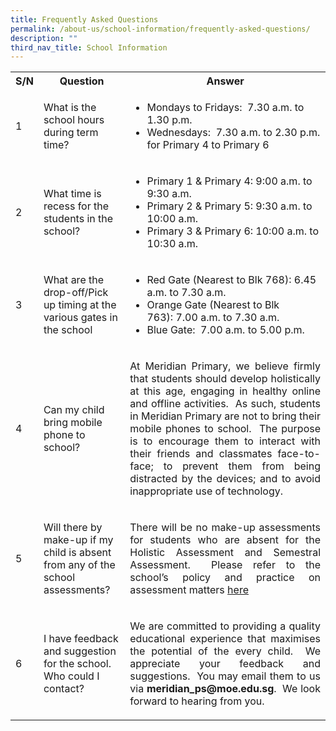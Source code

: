 ```yaml
---
title: Frequently Asked Questions
permalink: /about-us/school-information/frequently-asked-questions/
description: ""
third_nav_title: School Information
---
```

<table style="width:100%">
  <tr>
    <th>S/N</th>
    <th>Question</th>
    <th>Answer</th>
  </tr>
  <tr>
    <td>1</td>
    <td>What is the school hours during term time?</td>
    <td><ul>
			<li>Mondays to Fridays:  7.30 a.m. to 1.30 p.m.</li>
			<li>Wednesdays:  7.30 a.m. to 2.30 p.m. for Primary 4 to Primary 6</li>
	</ul></td>
  </tr>
  <tr>
    <td>2</td>
    <td>What time is recess for the students in the school?</td>
    <td><ul>
			<li>Primary 1 & Primary 4: 9:00 a.m. to 9:30 a.m.</li>
			<li>Primary 2 & Primary 5: 9:30 a.m. to 10:00 a.m.</li>
			<li>Primary 3 & Primary 6: 10:00 a.m. to 10:30 a.m.</li>
	</ul></td>
  </tr>
	<tr>
    <td>3</td>
    <td>What are the drop-off/Pick up timing at the various gates in the school</td>
    <td><ul>
			<li>Red Gate (Nearest to Blk 768): 6.45 a.m. to 7.30 a.m.</li>
			<li>Orange Gate (Nearest to Blk 763): 7.00 a.m. to 7.30 a.m.</li>
			<li>Blue Gate:  7.00 a.m. to 5.00 p.m.</li>
	</ul></td>
  </tr>
	<tr>
    <td>4</td>
    <td>Can my child bring mobile phone to school?</td>
    <td><p align = "justify">At Meridian Primary, we believe firmly that students should develop holistically at this age, engaging in healthy online and offline activities.  As such, students in Meridian Primary are not to bring their mobile phones to school.  The purpose is to encourage them to interact with their friends and classmates face-to-face; to prevent them from being distracted by the devices; and to avoid inappropriate use of technology.</p></td>
  </tr>
	<tr>
    <td>5</td>
    <td>Will there by make-up if my child is absent from any of the school assessments?</td>
    <td><p align = "justify">There will be no make-up assessments for students who are absent for the Holistic Assessment and Semestral Assessment.  Please refer to the school’s policy and practice on assessment matters <a href = "https://www.meridianpri.moe.edu.sg/communications/assessment-matters/school-policy-n-practice-on-assessment-matters/">here</a></p></td>
  </tr>
		<tr>
    <td>6</td>
    <td>I have feedback and suggestion for the school. Who could I contact?</td>
    <td><p align = "justify">We are committed to providing a quality educational experience that maximises the potential of the every child.  We appreciate your feedback and suggestions.  You may email them to us via <b>meridian_ps@moe.edu.sg</b>. 
We look forward to hearing from you.</p></td>
  </tr>
</table>